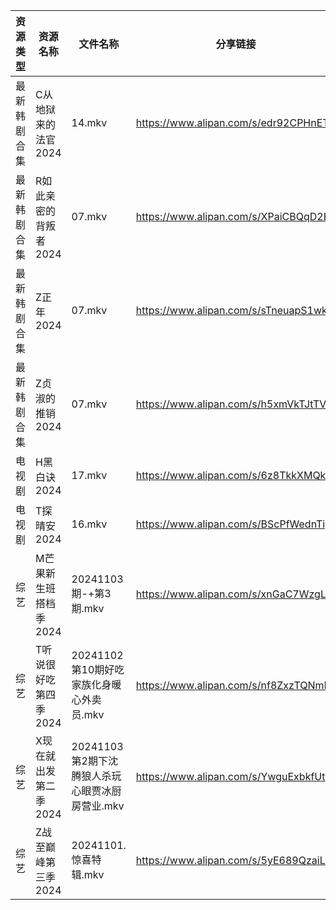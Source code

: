 | 资源类型   | 资源名称          | 文件名称                           | 分享链接                                 | 更新时间                |
| ------ | ------------- | ------------------------------ | ------------------------------------ | ------------------- |
| 最新韩剧合集 | C从地狱来的法官2024  | 14.mkv                         | https://www.alipan.com/s/edr92CPHnET | 2024-11-03 00:05:08 |
| 最新韩剧合集 | R如此亲密的背叛者2024 | 07.mkv                         | https://www.alipan.com/s/XPaiCBQqD2E | 2024-11-03 00:06:26 |
| 最新韩剧合集 | Z正年2024       | 07.mkv                         | https://www.alipan.com/s/sTneuapS1wk | 2024-11-03 00:06:59 |
| 最新韩剧合集 | Z贞淑的推销2024    | 07.mkv                         | https://www.alipan.com/s/h5xmVkTJtTV | 2024-11-03 00:07:02 |
| 电视剧    | H黑白诀2024      | 17.mkv                         | https://www.alipan.com/s/6z8TkkXMQkW | 2024-11-03 14:05:34 |
| 电视剧    | T探晴安2024      | 16.mkv                         | https://www.alipan.com/s/BScPfWednTi | 2024-11-03 14:06:34 |
| 综艺     | M芒果新生班搭档季2024 | 20241103期-+第3期.mkv             | https://www.alipan.com/s/xnGaC7WzgLK | 2024-11-03 14:07:35 |
| 综艺     | T听说很好吃第四季2024 | 20241102第10期好吃家族化身暖心外卖员.mkv    | https://www.alipan.com/s/nf8ZxzTQNmB | 2024-11-03 00:08:18 |
| 综艺     | X现在就出发第二季2024 | 20241103第2期下沈腾狼人杀玩心眼贾冰厨房营业.mkv | https://www.alipan.com/s/YwguExbkfUt | 2024-11-03 14:08:35 |
| 综艺     | Z战至巅峰第三季2024  | 20241101.惊喜特辑.mkv              | https://www.alipan.com/s/5yE689QzaiL | 2024-11-03 14:08:48 |
